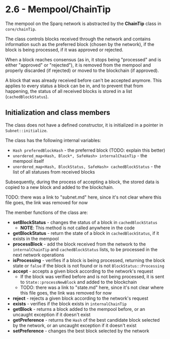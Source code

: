 # 2.6 - Mempool/ChainTip

The mempool on the Sparq network is abstracted by the **ChainTip** class in `core/chainTip`.

The class controls blocks received through the network and contains information such as the preferred block (chosen by the network), if the block is being processed, if it was approved or rejected.

When a block reaches consensus (as in, it stops being "processed" and is either "approved" or "rejected"), it is removed from the mempool and properly discarded (if rejected) or moved to the blockchain (if approved).

A block that was already received before can't be accepted anymore. This applies to every status a block can be in, and to prevent that from happening, the status of all received blocks is stored in a list (`cachedBlockStatus`).

## Initialization and class members

The class does not have a defined constructor, it is initialized in a pointer in `Subnet::initialize`.

The class has the following internal variables:

* `Hash preferedBlockHash` - the preferred block (TODO: explain this better)
* `unordered_map<Hash, Block*, SafeHash> internalChainTip` - the mempool itself
* `unordered_map<Hash, BlockStatus, SafeHash> cachedBlockStatus` - the list of all statuses from received blocks

Subsequently, during the process of accepting a block, the stored data is copied to a new block and added to the blockchain.

TODO: there was a link to "subnet.md" here, since it's not clear where this file goes, the link was removed for now

The member functions of the class are:

* **setBlockStatus** - changes the status of a block in `cachedBlockStatus`
  * **NOTE**: This method is not called anywhere in the code
* **getBlockStatus** - return the state of a block in `cachedBlockStatus`, if it exists in the mempool
* **processBlock** - add the block received from the network to the `internalChainTip` and `cachedBlockStatus` lists, to be processed in the next network operations
* **isProcessing** - verifies if a block is being processed, returning the block state or `false` if the block is not found or is not `BlockStatus::Processing`
* **accept** - accepts a given block according to the network's request
  * If the block was verified before and is not being processed, it is sent to `State::processNewBlock` and added to the blockchain
  * TODO: there was a link to "state.md" here, since it's not clear where this file goes, the link was removed for now
* **reject** - rejects a given block according to the network's request
* **exists** - verifies if the block exists in `internalChainTip`
* **getBlock** - returns a block added to the mempool before, or an uncaught exception if it doesn't exist
* **getPreference** - returns the `Hash` of the best candidate block selected by the network, or an uncaught exception if it doesn't exist
* **setPreference** - changes the best block selected by the network

